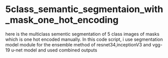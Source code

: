 # 5class_semantic_segmentaion_with_mask_one_hot_encoding

here is the multiclass sementic segmentation of 5 class images of masks which is one hot encoded manually. In this code script,
i use segmentation model module for the ensemble method of resnet34,inceptionV3 and vgg-19 u-net model and used combined outputs
